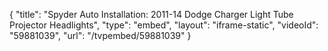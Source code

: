 {
    "title": "Spyder Auto Installation: 2011-14 Dodge Charger Light Tube Projector Headlights",
    "type": "embed",
    "layout": "iframe-static",
    "videoId": "59881039",
    "url": "\/tvpembed\/59881039"
}